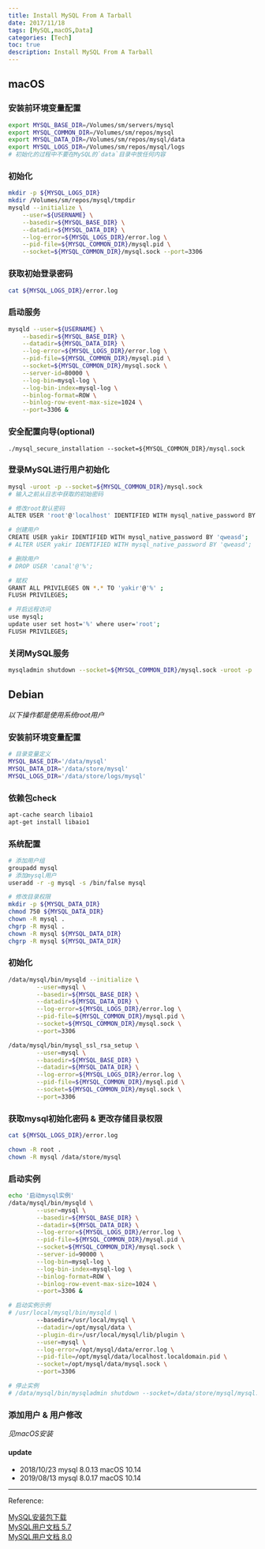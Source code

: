 ```yaml
---
title: Install MySQL From A Tarball
date: 2017/11/18
tags: [MySQL,macOS,Data]
categories: [Tech]
toc: true
description: Install MySQL From A Tarball
---
```


## macOS

### 安装前环境变量配置

```bash
export MYSQL_BASE_DIR=/Volumes/sm/servers/mysql
export MYSQL_COMMON_DIR=/Volumes/sm/repos/mysql
export MYSQL_DATA_DIR=/Volumes/sm/repos/mysql/data
export MYSQL_LOGS_DIR=/Volumes/sm/repos/mysql/logs
# 初始化的过程中不要在MySQL的`data`目录中放任何内容
```

### 初始化

```bash
mkdir -p ${MYSQL_LOGS_DIR}
mkdir /Volumes/sm/repos/mysql/tmpdir
mysqld --initialize \
	--user=${USERNAME} \
	--basedir=${MYSQL_BASE_DIR} \
	--datadir=${MYSQL_DATA_DIR} \
	--log-error=${MYSQL_LOGS_DIR}/error.log \
	--pid-file=${MYSQL_COMMON_DIR}/mysql.pid \
	--socket=${MYSQL_COMMON_DIR}/mysql.sock --port=3306
```

### 获取初始登录密码

```bash
cat ${MYSQL_LOGS_DIR}/error.log
```

### 启动服务

```bash
mysqld --user=${USERNAME} \
	--basedir=${MYSQL_BASE_DIR} \
	--datadir=${MYSQL_DATA_DIR} \
	--log-error=${MYSQL_LOGS_DIR}/error.log \
	--pid-file=${MYSQL_COMMON_DIR}/mysql.pid \
	--socket=${MYSQL_COMMON_DIR}/mysql.sock \
	--server-id=80000 \
	--log-bin=mysql-log \
	--log-bin-index=mysql-log \
	--binlog-format=ROW \
	--binlog-row-event-max-size=1024 \
	--port=3306 &
```

### 安全配置向导(optional)

```shell
./mysql_secure_installation --socket=${MYSQL_COMMON_DIR}/mysql.sock
```

### 登录MySQL进行用户初始化

```bash
mysql -uroot -p --socket=${MYSQL_COMMON_DIR}/mysql.sock
# 输入之前从日志中获取的初始密码

# 修改root默认密码
ALTER USER 'root'@'localhost' IDENTIFIED WITH mysql_native_password BY 'qweasd';

# 创建用户
CREATE USER yakir IDENTIFIED WITH mysql_native_password BY 'qweasd';
# ALTER USER yakir IDENTIFIED WITH mysql_native_password BY 'qweasd';

# 删除用户
# DROP USER 'canal'@'%';

# 赋权
GRANT ALL PRIVILEGES ON *.* TO 'yakir'@'%' ;
FLUSH PRIVILEGES;

# 开启远程访问
use mysql;
update user set host='%' where user='root';
FLUSH PRIVILEGES;
```

### 关闭MySQL服务

```bash
mysqladmin shutdown --socket=${MYSQL_COMMON_DIR}/mysql.sock -uroot -p
```

## Debian

  _以下操作都是使用系统root用户_

### 安装前环境变量配置

```bash
# 目录变量定义
MYSQL_BASE_DIR='/data/mysql'
MYSQL_DATA_DIR='/data/store/mysql'
MYSQL_LOGS_DIR='/data/store/logs/mysql'
```

### 依赖包check

```bash
apt-cache search libaio1
apt-get install libaio1 
```

### 系统配置

```bash
# 添加用户组
groupadd mysql 
# 添加mysql用户
useradd -r -g mysql -s /bin/false mysql 

# 修改目录权限
mkdir -p ${MYSQL_DATA_DIR}
chmod 750 ${MYSQL_DATA_DIR}
chown -R mysql .
chgrp -R mysql .
chown -R mysql ${MYSQL_DATA_DIR}
chgrp -R mysql ${MYSQL_DATA_DIR}
```

### 初始化

```bash
/data/mysql/bin/mysqld --initialize \
        --user=mysql \
        --basedir=${MYSQL_BASE_DIR} \
        --datadir=${MYSQL_DATA_DIR} \
        --log-error=${MYSQL_LOGS_DIR}/error.log \
        --pid-file=${MYSQL_COMMON_DIR}/mysql.pid \
        --socket=${MYSQL_COMMON_DIR}/mysql.sock \
        --port=3306

/data/mysql/bin/mysql_ssl_rsa_setup \
        --user=mysql \
        --basedir=${MYSQL_BASE_DIR} \
        --datadir=${MYSQL_DATA_DIR} \
        --log-error=${MYSQL_LOGS_DIR}/error.log \
        --pid-file=${MYSQL_COMMON_DIR}/mysql.pid \
        --socket=${MYSQL_COMMON_DIR}/mysql.sock \
        --port=3306
```

### 获取mysql初始化密码 & 更改存储目录权限

```bash
cat ${MYSQL_LOGS_DIR}/error.log

chown -R root .
chown -R mysql /data/store/mysql
```

### 启动实例

```bash
echo '启动mysql实例'
/data/mysql/bin/mysqld \
        --user=mysql \
        --basedir=${MYSQL_BASE_DIR} \
        --datadir=${MYSQL_DATA_DIR} \
        --log-error=${MYSQL_LOGS_DIR}/error.log \
        --pid-file=${MYSQL_COMMON_DIR}/mysql.pid \
        --socket=${MYSQL_COMMON_DIR}/mysql.sock \
        --server-id=90000 \
        --log-bin=mysql-log \
        --log-bin-index=mysql-log \
        --binlog-format=ROW \
        --binlog-row-event-max-size=1024 \
        --port=3306 &

# 启动实例示例
# /usr/local/mysql/bin/mysqld \
        --basedir=/usr/local/mysql \
        --datadir=/opt/mysql/data \
        --plugin-dir=/usr/local/mysql/lib/plugin \
        --user=mysql \
        --log-error=/opt/mysql/data/error.log \
        --pid-file=/opt/mysql/data/localhost.localdomain.pid \
        --socket=/opt/mysql/data/mysql.sock \
        --port=3306

# 停止实例
# /data/mysql/bin/mysqladmin shutdown --socket=/data/store/mysql/mysql.sock -uroot -p
```

### 添加用户 & 用户修改

*见macOS安装*

#### update 
- 2018/10/23 mysql 8.0.13 macOS 10.14
- 2019/08/13 mysql 8.0.17 macOS 10.14

--- 

Reference: 

[MySQL安装包下载](https://dev.mysql.com/downloads/mysql/)  
[MySQL用户文档 5.7](https://dev.mysql.com/doc/refman/5.7/en/)  
[MySQL用户文档 8.0](https://dev.mysql.com/doc/refman/8.0/en/)  
